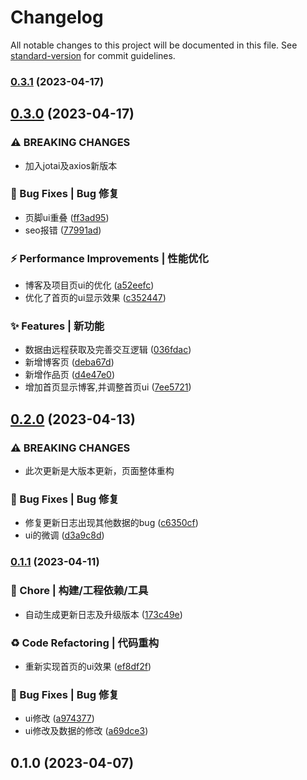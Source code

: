 # Changelog

All notable changes to this project will be documented in this file. See [standard-version](https://github.com/conventional-changelog/standard-version) for commit guidelines.

### [0.3.1](https://gitee.com/imyuanli/imyuanli/compare/v0.3.0...v0.3.1) (2023-04-17)

## [0.3.0](https://gitee.com/imyuanli/imyuanli/compare/v0.2.0...v0.3.0) (2023-04-17)


### ⚠ BREAKING CHANGES

* 加入jotai及axios新版本

### 🐛 Bug Fixes | Bug 修复

* 页脚ui重叠 ([ff3ad95](https://gitee.com/imyuanli/imyuanli/commit/ff3ad953acc87578497d3d09cbd42a00efe98a44))
* seo报错 ([77991ad](https://gitee.com/imyuanli/imyuanli/commit/77991addebc9bb8f527d2ba4c021aa36b19c7ac1))


### ⚡ Performance Improvements | 性能优化

* 博客及项目页ui的优化 ([a52eefc](https://gitee.com/imyuanli/imyuanli/commit/a52eefc389a0325438f59a6090ef793b0254336a))
* 优化了首页的ui显示效果 ([c352447](https://gitee.com/imyuanli/imyuanli/commit/c352447c9a9ac001ef2b6e7c5f1e38b04219581b))


### ✨ Features | 新功能

* 数据由远程获取及完善交互逻辑 ([036fdac](https://gitee.com/imyuanli/imyuanli/commit/036fdacfa5867a694c963bcfba3600e956a21a1b))
* 新增博客页 ([deba67d](https://gitee.com/imyuanli/imyuanli/commit/deba67d2fd060a1cb76cac0f2e5b5300c061e54e))
* 新增作品页 ([d4e47e0](https://gitee.com/imyuanli/imyuanli/commit/d4e47e09be0b53b41bd8766bc4c5300d96502f36))
* 增加首页显示博客,并调整首页ui ([7ee5721](https://gitee.com/imyuanli/imyuanli/commit/7ee57213f7260d3c4223d130e16bac446f24fed0))

## [0.2.0](https://gitee.com/imyuanli/imyuanli/compare/v0.1.1...v0.2.0) (2023-04-13)


### ⚠ BREAKING CHANGES

* 此次更新是大版本更新，页面整体重构

### 🐛 Bug Fixes | Bug 修复

* 修复更新日志出现其他数据的bug ([c6350cf](https://gitee.com/imyuanli/imyuanli/commit/c6350cf8b90fbfb602e3e5f878be1ec6096ead05))
* ui的微调 ([d3a9c8d](https://gitee.com/imyuanli/imyuanli/commit/d3a9c8d1f36ec65ad3036ed67362b0400dd91e46))

### [0.1.1](https://gitee.com/imyuanli/imyuanli/compare/v0.1.0...v0.1.1) (2023-04-11)


### 🚀 Chore | 构建/工程依赖/工具

* 自动生成更新日志及升级版本 ([173c49e](https://gitee.com/imyuanli/imyuanli/commit/173c49e69fce323a528439b401213401d8fe2c9f))


### ♻️ Code Refactoring | 代码重构

* 重新实现首页的ui效果 ([ef8df2f](https://gitee.com/imyuanli/imyuanli/commit/ef8df2f16e54f967afd1201700342b8f9f07be83))


### 🐛 Bug Fixes | Bug 修复

* ui修改 ([a974377](https://gitee.com/imyuanli/imyuanli/commit/a974377139610a0b50dcce3645259e03db5d4e74))
* ui修改及数据的修改 ([a69dce3](https://gitee.com/imyuanli/imyuanli/commit/a69dce33944cdef6a0c961b0c523d4e738789baf))

## 0.1.0 (2023-04-07)

